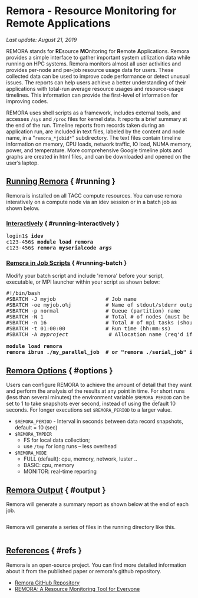 # Remora - Resource Monitoring for Remote Applications
*Last update: August 21, 2019*

REMORA stands for **RE**source **MO**nitoring for **R**emote **A**pplications. Remora provides a simple interface to gather important system utilization data while running on HPC systems. Remora monitors almost all user activities and provides per-node and per-job resource usage data for users. These collected data can be used to improve code performance or detect unusual issues. The reports can help users achieve a better understanding of their applications with total-run average resource usages and resource-usage timelines. This information can provide the first-level of information for improving codes.

REMORA uses shell scripts as a framework, includes external tools, and accesses `/sys` and `/proc` files for kernel data. It reports a brief summary at the end of the run.  Timeline reports from  records taken during an application run, are included in text files, labeled by the content and node name, in a "`remora_*jobid*`" subdirectory.  The text files contain timeline information on memory, CPU loads, network traffic, IO load, NUMA memory, power, and temperature. More comprehensive Google timeline plots and graphs are created in html files, and can be downloaded and opened on the user’s laptop.


## [Running Remora](#running) { #running }

Remora is installed on all TACC compute resources. You can use remora interatively on a compute node via an idev session or in a batch job as shown below. 

### [Interactively](#running-interactively) { #running-interactively }

<!-- get an copute node -->
<pre class="cmd-line">
login1$ <b>idev</b>
c123-456$ <b>module load remora</b>
c123-456$ <b>remora myserialcode <i>args</i></b></pre>

### [Remora in Job Scripts](#running-batch) { #running-batch }

Modify your batch script and include 'remora' before your script, executable, or MPI launcher within your script as shown below:

<pre class="job-script">
#!/bin/bash
&#35;SBATCH -J myjob           		# Job name
&#35;SBATCH -oe myjob.o%j      		# Name of stdout/stderr output file
&#35;SBATCH -p normal          		# Queue (partition) name
&#35;SBATCH -N 1               		# Total # of nodes (must be 1 for serial)
&#35;SBATCH -n 16              		# Total # of mpi tasks (should be 1 for serial)
&#35;SBATCH -t 01:00:00        		# Run time (hh:mm:ss)
&#35;SBATCH -A <i>myproject</i>     		# Allocation name (req'd if you have more than 1)

<b>module load remora 
remora ibrun ./my_parallel_job	# or "remora ./serial_job" if running a serial job</b></pre>


## [Remora Options](#options) { #options }

Users can configure REMORA to achieve the amount of detail that they want and perform the analysis of the results at any point in time. For short runs (less than several minutes) the environment variable `$REMORA_PERIOD` can be set to 1 to take snapshots ever second, instead of using the default 10 seconds. For longer executions set `$REMORA_PERIOD` to a larger value.

* `$REMORA_PERIOD` - Interval in seconds between data record snapshots, default = 10 (sec)
* `$REMORA_TMPDIR`
	* FS for local data collection;
	* use `/tmp` for long runs – less overhead 
* `$REMORA_MODE`
	* FULL (default): cpu, memory, network, luster ..
	* BASIC: cpu, memory
	* MONITOR:  real-time reporting


## [Remora Output](#output) { #output }

Remora will generate a summary report as shown below at the end of each job.

<img alt="" src="../../imgs/software/remora-1.png">

Remora will generate a series of files in the running directory like this.  

<img alt="" src="../../imgs/software/remora-2.png">


## [References](#refs) { #refs }

Remora is an open-source project. You can find more detailed information about it from the published paper or remora's github repository.

* [Remora GitHub Repository](https://github.com/TACC/remora)
* [REMORA: A Resource Monitoring Tool for Everyone](https://dl.acm.org/citation.cfm?id=2834999)


